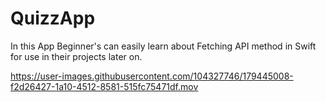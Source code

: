 # QuizzApp
In this App Beginner's can easily learn about Fetching API method in Swift for use in their projects later on.  



https://user-images.githubusercontent.com/104327746/179445008-f2d26427-1a10-4512-8581-515fc75471df.mov


